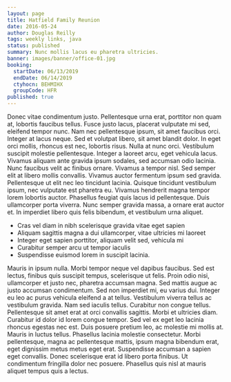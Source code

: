 ```yaml
---
layout: page
title: Hatfield Family Reunion
date: 2016-05-24
author: Douglas Reilly
tags: weekly links, java
status: published
summary: Nunc mollis lacus eu pharetra ultricies.
banner: images/banner/office-01.jpg
booking:
  startDate: 06/13/2019
  endDate: 06/14/2019
  ctyhocn: BEHMIHX
  groupCode: HFR
published: true
---
```

Donec vitae condimentum justo. Pellentesque urna erat, porttitor non quam at, lobortis faucibus tellus. Fusce justo lacus, placerat vulputate mi sed, eleifend tempor nunc. Nam nec pellentesque ipsum, sit amet faucibus orci. Integer at lacus neque. Sed et volutpat libero, sit amet blandit dolor. In eget orci mollis, rhoncus est nec, lobortis risus. Nulla at nunc orci. Vestibulum suscipit molestie pellentesque. Integer a laoreet arcu, eget vehicula lacus. Vivamus aliquam ante gravida ipsum sodales, sed accumsan odio lacinia. Nunc faucibus velit ac finibus ornare. Vivamus a tempor nisl. Sed semper elit at libero mollis convallis.
Vivamus auctor fermentum ipsum sed gravida. Pellentesque ut elit nec leo tincidunt lacinia. Quisque tincidunt vestibulum ipsum, nec vulputate est pharetra eu. Vivamus hendrerit magna tempor lorem lobortis auctor. Phasellus feugiat quis lacus id pellentesque. Duis ullamcorper porta viverra. Nunc semper gravida massa, a ornare erat auctor et. In imperdiet libero quis felis bibendum, et vestibulum urna aliquet.

* Cras vel diam in nibh scelerisque gravida vitae eget sapien
* Aliquam sagittis magna a dui ullamcorper, vitae ultricies mi laoreet
* Integer eget sapien porttitor, aliquam velit sed, vehicula mi
* Curabitur semper arcu ut tempor iaculis
* Suspendisse euismod lorem in suscipit lacinia.

Mauris in ipsum nulla. Morbi tempor neque vel dapibus faucibus. Sed est lectus, finibus quis suscipit tempus, scelerisque ut felis. Proin odio nisi, ullamcorper et justo nec, pharetra accumsan magna. Sed mattis augue ac justo accumsan condimentum. Sed non imperdiet mi, eu varius dui. Integer eu leo ac purus vehicula eleifend a at tellus. Vestibulum viverra tellus ac vestibulum gravida. Nam sed iaculis tellus. Curabitur non congue tellus. Pellentesque sit amet erat at orci convallis sagittis. Morbi et ultricies diam.
Curabitur id dolor id lorem congue tempor. Sed vel ex eget leo lacinia rhoncus egestas nec est. Duis posuere pretium leo, ac molestie mi mollis at. Mauris in luctus tellus. Phasellus lacinia molestie consectetur. Morbi pellentesque, magna ac pellentesque mattis, ipsum magna bibendum erat, eget dignissim metus metus eget erat. Suspendisse accumsan a sapien eget convallis. Donec scelerisque erat id libero porta finibus. Ut condimentum fringilla dolor nec posuere. Phasellus quis nisl at mauris aliquet tempus quis a lectus.

